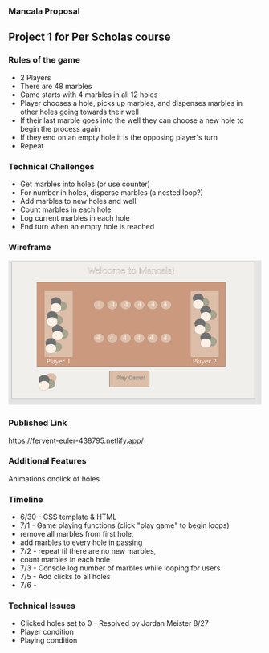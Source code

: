 ### Mancala Proposal
## Project 1 for Per Scholas course


### Rules of the game
* 2 Players
* There are 48 marbles
* Game starts with 4 marbles in all 12 holes
* Player chooses a hole, picks up marbles, and dispenses marbles in other holes going towards their well
* If their last marble goes into the well they can choose a new hole to begin the process again
* If they end on an empty hole it is the opposing player's turn
* Repeat

### Technical Challenges
* Get marbles into holes (or use counter)
* For number in holes, disperse marbles (a nested loop?)
* Add marbles to new holes and well
* Count marbles in each hole
* Log current marbles in each hole
* End turn when an empty hole is reached 


### Wireframe
![wireframe](https://github.com/shanicunn/mancala-proposal/blob/master/wireframe.png)

### Published Link
https://fervent-euler-438795.netlify.app/

### Additional Features 
Animations onclick of holes

### Timeline 
* 6/30 - CSS template & HTML
* 7/1 -   Game playing functions (click "play game" to begin loops) 
* remove all marbles from first hole,
* add marbles to every hole in passing
* 7/2 -  repeat til there are no new marbles,
* count marbles in each hole
* 7/3 -   Console.log number of marbles while looping for users
* 7/5 -   Add clicks to all holes
* 7/6 -   

### Technical Issues
* Clicked holes set to 0 - Resolved by Jordan Meister 8/27
* Player condition
* Playing condition